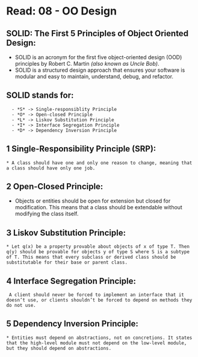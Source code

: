 # Read: 08 - OO Design

## SOLID: The First 5 Principles of Object Oriented Design:

- SOLID is an acronym for the first five object-oriented design (OOD) principles by Robert C. Martin _(also known as Uncle Bob)_.
- SOLID is a structured design approach that ensures your software is modular and easy to maintain, understand, debug, and refactor.

## SOLID stands for:

      - *S* -> Single-responsiblity Principle
      - *O* -> Open-closed Principle
      - *L* -> Liskov Substitution Principle
      - *I* -> Interface Segregation Principle
      - *D* -> Dependency Inversion Principle

## 1 Single-Responsibility Principle (SRP):

    * A class should have one and only one reason to change, meaning that a class should have only one job.

## 2 Open-Closed Principle:

- Objects or entities should be open for extension but closed for modification. This means that a class should be extendable without modifying the class itself.

## 3 Liskov Substitution Principle:

    * Let q(x) be a property provable about objects of x of type T. Then q(y) should be provable for objects y of type S where S is a subtype of T. This means that every subclass or derived class should be substitutable for their base or parent class.

## 4 Interface Segregation Principle:

     A client should never be forced to implement an interface that it doesn’t use, or clients shouldn’t be forced to depend on methods they do not use.

## 5 Dependency Inversion Principle:

    * Entities must depend on abstractions, not on concretions. It states that the high-level module must not depend on the low-level module, but they should depend on abstractions.
